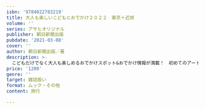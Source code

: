 ```yaml
---
isbn: '9784022783219'
title: 大人も楽しいこどもとおでかけ２０２２　東京＋近郊
volume: ''
series: アサヒオリジナル
publisher: 朝日新聞出版
pubdate: '2021-03-08'
cover: ''
author: 朝日新聞出版／著
description: >-
  こどもだけでなく大人も楽しめるおでかけスポット&おでかけ情報が満載！　初めてのアート体験、ちょっと大人の気分を味わえるレストラン、キッズスペース完備のカフェ、のびのび公園遊び、知育あそびスポットなど、都内を中心に100件ほど紹介。こどもとの休日がもっと充実！
price: '1200'
genre: ''
target: 雑誌扱い
format: ムック・その他
content: 旅行

---
```

